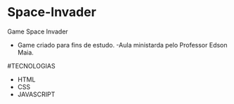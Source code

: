 # Space-Invader
Game Space Invader 

- Game criado para fins de estudo.
-Aula ministarda pelo Professor Edson Maia.

#TECNOLOGIAS
- HTML
- CSS
- JAVASCRIPT

